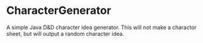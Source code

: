 # CharacterGenerator
A simple Java D&D character idea generator. This will not make a charactor sheet, but will output a random character idea.

